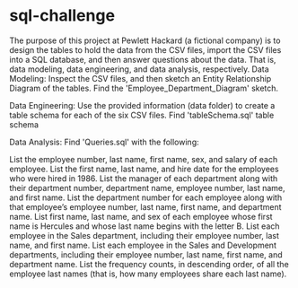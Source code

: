 # sql-challenge
The purpose of this project at Pewlett Hackard (a fictional company) is to design the tables to hold the data from the CSV files, import the CSV files into a SQL database, and then answer questions about the data. That is, data modeling, data engineering, and data analysis, respectively.
Data Modeling:
Inspect the CSV files, and then sketch an Entity Relationship Diagram of the tables. Find the 'Employee_Department_Diagram' sketch.

Data Engineering:
Use the provided information (data folder) to create a table schema for each of the six CSV files. Find 'tableSchema.sql' table schema

Data Analysis:
Find 'Queries.sql' with the following:

List the employee number, last name, first name, sex, and salary of each employee.
List the first name, last name, and hire date for the employees who were hired in 1986.
List the manager of each department along with their department number, department name, employee number, last name, and first name.
List the department number for each employee along with that employee’s employee number, last name, first name, and department name.
List first name, last name, and sex of each employee whose first name is Hercules and whose last name begins with the letter B.
List each employee in the Sales department, including their employee number, last name, and first name.
List each employee in the Sales and Development departments, including their employee number, last name, first name, and department name.
List the frequency counts, in descending order, of all the employee last names (that is, how many employees share each last name).

